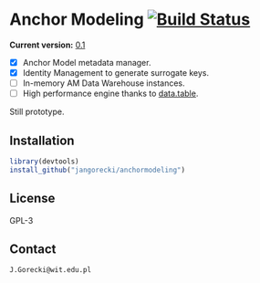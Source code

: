 # Anchor Modeling [![Build Status](https://travis-ci.org/jangorecki/anchormodeling.svg?branch=master)](https://travis-ci.org/jangorecki/anchormodeling)

**Current version:** [0.1](NEWS.md)  

- [x] Anchor Model metadata manager.  
- [x] Identity Management to generate surrogate keys.
- [ ] In-memory AM Data Warehouse instances.
- [ ] High performance engine thanks to [data.table](https://github.com/Rdatatable/data.table/wiki).

Still prototype.

## Installation

```r
library(devtools)
install_github("jangorecki/anchormodeling")
```

## License

GPL-3  

## Contact

`J.Gorecki@wit.edu.pl`
